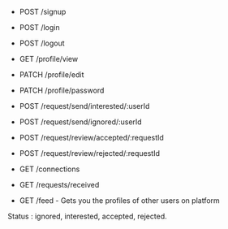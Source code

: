 

- POST /signup
- POST /login
- POST /logout

- GET /profile/view
- PATCH /profile/edit
- PATCH /profile/password

- POST /request/send/interested/:userId
- POST /request/send/ignored/:userId

- POST /request/review/accepted/:requestId
- POST /request/review/rejected/:requestId

- GET /connections
- GET /requests/received
- GET /feed - Gets you the profiles of other users on platform


Status : ignored, interested, accepted, rejected.
